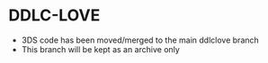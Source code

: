 # DDLC-LOVE

- 3DS code has been moved/merged to the main ddlclove branch
- This branch will be kept as an archive only
